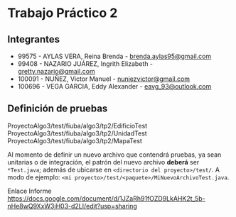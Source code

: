 # Trabajo Práctico 2

## Integrantes

+ 99575 - AYLAS VERA, Reina Brenda - brenda.aylas95@gmail.com
+ 99408 - NAZARIO JUÁREZ, Ingrith Elizabeth - gretty.nazario@gmail.com
+ 100091 - NUÑEZ, Victor Manuel - nuniezvictor@gmail.com
+ 100696 - VEGA GARCIA, Eddy Alexander - eavg_93@outlook.com

## Definición de pruebas
ProyectoAlgo3/test/fiuba/algo3/tp2/EdificioTest
ProyectoAlgo3/test/fiuba/algo3/tp2/UnidadTest
ProyectoAlgo3/test/fiuba/algo3/tp2/MapaTest

Al momento de definir un nuevo archivo que contendrá pruebas, ya sean unitarias o de integración, el patrón del nuevo archivo **deberá** ser `*Test.java`; además de ubicarse en `<directorio del proyecto>/test/`. A modo de ejemplo: `<mi proyecto>/test/<paquete>/MiNuevoArchivoTest.java`.

Enlace Informe
https://docs.google.com/document/d/1JZaRh91fOZD9LkAHK2t_5b-nHe8wQ9XxW3jH03-d2LI/edit?usp=sharing

